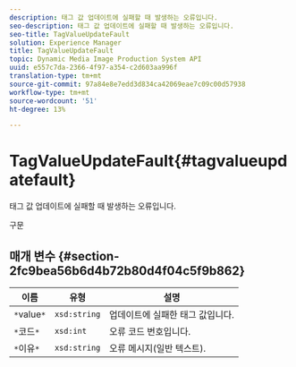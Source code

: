 ```yaml
---
description: 태그 값 업데이트에 실패할 때 발생하는 오류입니다.
seo-description: 태그 값 업데이트에 실패할 때 발생하는 오류입니다.
seo-title: TagValueUpdateFault
solution: Experience Manager
title: TagValueUpdateFault
topic: Dynamic Media Image Production System API
uuid: e557c7da-2366-4f97-a354-c2d603aa996f
translation-type: tm+mt
source-git-commit: 97a84e8e7edd3d834ca42069eae7c09c00d57938
workflow-type: tm+mt
source-wordcount: '51'
ht-degree: 13%

---
```



# TagValueUpdateFault{#tagvalueupdatefault}

태그 값 업데이트에 실패할 때 발생하는 오류입니다.

구문

## 매개 변수 {#section-2fc9bea56b6d4b72b80d4f04c5f9b862}

| 이름 | 유형 | 설명 |
|---|---|---|
| `*`value`*` | `xsd:string` | 업데이트에 실패한 태그 값입니다. |
| `*`코드`*` | `xsd:int` | 오류 코드 번호입니다. |
| `*`이유`*` | `xsd:string` | 오류 메시지(일반 텍스트). |

